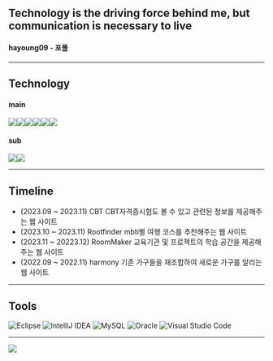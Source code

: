 ## Technology is the driving force behind me, but communication is necessary to live

#### hayoung09 - 포폴
---

## Technology
#### main
<img src="https://img.shields.io/badge/Java-007396?style=flat&logo=Conda-Forge&logoColor=white" /><img src="https://img.shields.io/badge/HTML5-E34F26?style=flat&logo=HTML5&logoColor=white" /><img src="https://img.shields.io/badge/CSS3-1572B6?style=flat&logo=CSS3&logoColor=white" /><img src="https://img.shields.io/badge/Spring-6DB33F?style=flat&logo=Spring&logoColor=white" /><img src="https://img.shields.io/badge/Oracle%20SQL-F80000?style=flat&logo=Oracle&logoColor=white" /><img src="https://img.shields.io/badge/MySQL-4479A1?style=flat&logo=MySQL&logoColor=white" />

#### sub
<img src="https://img.shields.io/badge/JavaScript-F7DF1E?style=flat&logo=JavaScript&logoColor=white" /><img src="https://img.shields.io/badge/jQuery-0769AD?style=flat&logo=jQuery&logoColor=white" />

---
## Timeline
* (2023.09 ~ 2023.11) CBT CBT자격증시험도 볼 수 있고 관련된 정보를 제공해주는 웹 사이트
* (2023.10 ~ 2023.11) Rootfinder mbti별 여행 코스를 추천해주는 웹 사이트 
* (2023.11 ~ 20223.12) RoomMaker 교육기관 및 프로젝트의 학습 공간을 제공해주는 웹 사이트
* (2022.09 ~ 2022.11) harmony 기존 가구들을 재조합하여 새로운 가구를 알리는 웹 사이트
---
## Tools
![Eclipse](https://img.shields.io/badge/Eclipse-FE7A16.svg?style=for-the-badge&logo=Eclipse&logoColor=white)
![IntelliJ IDEA](https://img.shields.io/badge/IntelliJIDEA-000000.svg?style=for-the-badge&logo=intellij-idea&logoColor=white)
![MySQL](https://img.shields.io/badge/mysql-%2300f.svg?style=for-the-badge&logo=mysql&logoColor=white)
![Oracle](https://img.shields.io/badge/Oracle-F80000?style=for-the-badge&logo=oracle&logoColor=white)
![Visual Studio Code](https://img.shields.io/badge/Visual%20Studio%20Code-0078d7.svg?style=for-the-badge&logo=visual-studio-code&logoColor=white)

---

<img src="https://github-readme-stats.vercel.app/api/top-langs/?username=hayoung9&layout=compact"><br><br>

